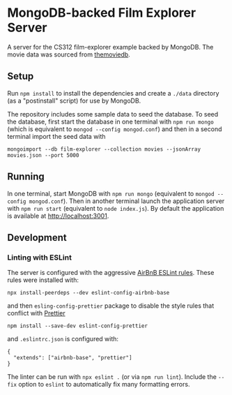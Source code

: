 # MongoDB-backed Film Explorer Server

A server for the CS312 film-explorer example backed by MongoDB. The movie data was sourced from [themoviedb](https://www.themoviedb.org).

## Setup

Run `npm install` to install the dependencies and create a `./data` directory (as a "postinstall" script) for use by MongoDB.

The repository includes some sample data to seed the database. To seed the database, first start the database in one terminal with `npm run mongo` (which is equivalent to `mongod --config mongod.conf`) and then in a second terminal import the seed data with

```
mongoimport --db film-explorer --collection movies --jsonArray movies.json --port 5000
```

## Running

In one terminal, start MongoDB with `npm run mongo` (equivalent to `mongod --config mongod.conf`). Then in another terminal launch the application server with `npm run start` (equivalent to `node index.js`). By default the application is available at <http://localhost:3001>.

## Development

### Linting with ESLint

The server is configured with the aggressive [AirBnB ESLint rules](https://github.com/airbnb/javascript). These rules were installed with:

```
npx install-peerdeps --dev eslint-config-airbnb-base
```

and then `esling-config-prettier` package to disable the style rules that conflict with [Prettier](https://prettier.io)

```
npm install --save-dev eslint-config-prettier
```

and `.eslintrc.json` is configured with:

```
{
  "extends": ["airbnb-base", "prettier"]
}
```

The linter can be run with `npx eslint .` (or via `npm run lint`). Include the `--fix` option to `eslint` to automatically fix many formatting errors.
